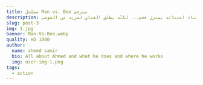 ```yaml
---
title: مسلسل Man vs. Bee مترجم
description: في هذا المسلسل الكوميدي، يحاول الأب المُتخبّط "تريفور" التغلّب على نحلة ماكرة أثناء اعتنائه بمنزل فخم... لكنّه يطلق العنان لمزيد من الفوضى.
slug: post-3
img: 3.jpg
banner: Man-Vs-Bee.webp
quality: HD 1080
author:
  name: ahmed samir
  bio: All about Ahmed and what he does and where he works
  img: user-img-1.png
tags:
  - action
---
```

